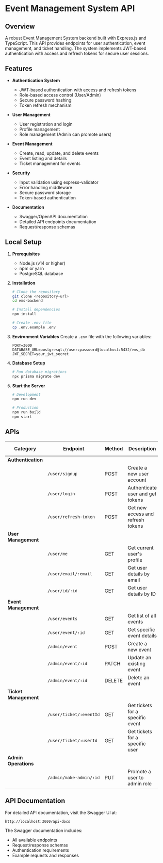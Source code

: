 # Event Management System API

## Overview

A robust Event Management System backend built with Express.js and TypeScript. This API provides endpoints for user authentication, event management, and ticket handling. The system implements JWT-based authentication with access and refresh tokens for secure user sessions.

## Features

- **Authentication System**

    - JWT-based authentication with access and refresh tokens
    - Role-based access control (User/Admin)
    - Secure password hashing
    - Token refresh mechanism

- **User Management**

    - User registration and login
    - Profile management
    - Role management (Admin can promote users)

- **Event Management**

    - Create, read, update, and delete events
    - Event listing and details
    - Ticket management for events

- **Security**

    - Input validation using express-validator
    - Error handling middleware
    - Secure password storage
    - Token-based authentication

- **Documentation**
    - Swagger/OpenAPI documentation
    - Detailed API endpoints documentation
    - Request/response schemas

## Local Setup

1. **Prerequisites**

    - Node.js (v14 or higher)
    - npm or yarn
    - PostgreSQL database

2. **Installation**

    ```bash
    # Clone the repository
    git clone <repository-url>
    cd ems-backend

    # Install dependencies
    npm install

    # Create .env file
    cp .env.example .env
    ```

3. **Environment Variables**
   Create a `.env` file with the following variables:

    ```
    PORT=3000
    DATABASE_URL=postgresql://user:password@localhost:5432/ems_db
    JWT_SECRET=your_jwt_secret
    ```

4. **Database Setup**

    ```bash
    # Run database migrations
    npx prisma migrate dev
    ```

5. **Start the Server**

    ```bash
    # Development
    npm run dev

    # Production
    npm run build
    npm start
    ```

## APIs

| Category              | Endpoint                | Method | Description                       | Authentication Required |
| --------------------- | ----------------------- | ------ | --------------------------------- | ----------------------- |
| **Authentication**    |
|                       | `/user/signup`          | POST   | Create a new user account         | No                      |
|                       | `/user/login`           | POST   | Authenticate user and get tokens  | No                      |
|                       | `/user/refresh-token`   | POST   | Get new access and refresh tokens | No                      |
| **User Management**   |
|                       | `/user/me`              | GET    | Get current user's profile        | Yes                     |
|                       | `/user/email/:email`    | GET    | Get user details by email         | Yes                     |
|                       | `/user/id/:id`          | GET    | Get user details by ID            | Yes                     |
| **Event Management**  |
|                       | `/user/events`          | GET    | Get list of all events            | No                      |
|                       | `/user/event/:id`       | GET    | Get specific event details        | No                      |
|                       | `/admin/event`          | POST   | Create a new event                | Yes (Admin)             |
|                       | `/admin/event/:id`      | PATCH  | Update an existing event          | Yes (Admin)             |
|                       | `/admin/event/:id`      | DELETE | Delete an event                   | Yes (Admin)             |
| **Ticket Management** |
|                       | `/user/ticket/:eventId` | GET    | Get tickets for a specific event  | Yes                     |
|                       | `/user/ticket/:userId`  | GET    | Get tickets for a specific user   | Yes                     |
| **Admin Operations**  |
|                       | `/admin/make-admin/:id` | PUT    | Promote a user to admin role      | Yes (Admin)             |

## API Documentation

For detailed API documentation, visit the Swagger UI at:

```
http://localhost:3000/api-docs
```

The Swagger documentation includes:

- All available endpoints
- Request/response schemas
- Authentication requirements
- Example requests and responses
